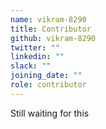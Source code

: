 ```yaml
---
name: vikram-8290
title: Contributor
github: vikram-8290
twitter: ""
linkedin: ""
slack: ""
joining_date: ""
role: contributor
---
```


Still waiting for this
